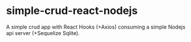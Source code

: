 # simple-crud-react-nodejs
A simple crud app with React Hooks (+Axios) consuming a simple Nodejs api server (+Sequelize Sqlite).
